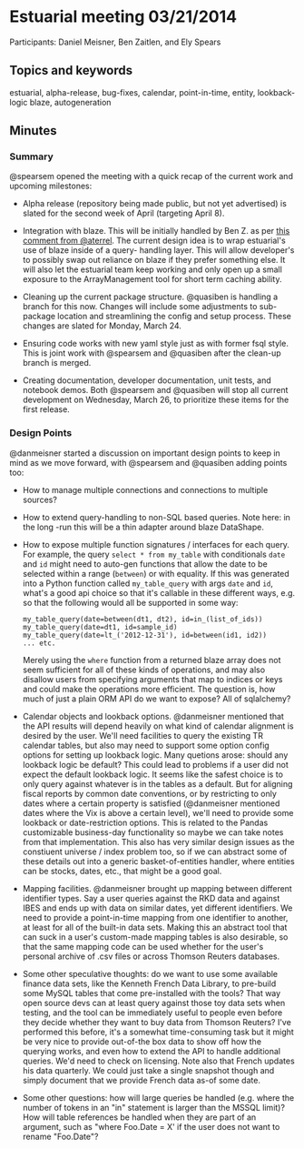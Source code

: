 # Estuarial meeting 03/21/2014
Participants: Daniel Meisner, Ben Zaitlen, and Ely Spears

## Topics and keywords
estuarial, alpha-release, bug-fixes, calendar, point-in-time, entity, 
lookback-logic blaze, autogeneration

## Minutes
### Summary
@spearsem opened the meeting with a quick recap of the current work and 
upcoming milestones:

- Alpha release (repository being made public, but not yet advertised) is
slated for the second week of April (targeting April 8).

- Integration with blaze. This will be initially handled by Ben Z. as per 
[this comment from @aterrel](
https://github.com/ContinuumIO/blaze/pull/196#issuecomment-38324632). The
current design idea is to wrap estuarial's use of blaze inside of a query-
handling layer. This will allow developer's to possibly swap out reliance on 
blaze if they prefer something else. It will also let the estuarial team keep 
working and only open up a small exposure to the ArrayManagement tool for short
term caching ability.

- Cleaning up the current package structure. @quasiben is handling a branch for
this now. Changes will include some adjustments to sub-package location and
streamlining the config and setup process. These changes are slated for Monday,
March 24.

- Ensuring code works with new yaml style just as with former fsql style. This
is joint work with @spearsem and @quasiben after the clean-up branch is merged.

- Creating documentation, developer documentation, unit tests, and notebook
demos. Both @spearsem and @quasiben will stop all current development on 
Wednesday, March 26, to prioritize these items for the first release.

### Design Points
@danmeisner started a discussion on important design points to keep in mind as
we move forward, with @spearsem and @quasiben adding points too:

- How to manage multiple connections and connections to multiple sources?
- How to extend query-handling to non-SQL based queries. Note here: in the long
  -run this will be a thin adapter around blaze DataShape.
- How to expose multiple function signatures / interfaces for each query. For
  example, the query `select * from my_table` with conditionals `date` and
  `id` might need to auto-gen functions that allow the date to be selected
  within a range (`between`) or with equality. If this was generated into a
  Python function called `my_table_query` with args `date` and `id`, what's
  a good api choice so that it's callable in these different ways, e.g. so that
  the following would all be supported in some way:

      my_table_query(date=between(dt1, dt2), id=in_(list_of_ids))
      my_table_query(date=dt1, id=sample_id)
      my_table_query(date=lt_('2012-12-31'), id=between(id1, id2))
      ... etc.

  Merely using the `where` function from a returned blaze array does not seem
  sufficient for all of these kinds of operations, and may also disallow users
  from specifying arguments that map to indices or keys and could make the
  operations more efficient. The question is, how much of just a plain ORM API
  do we want to expose? All of sqlalchemy?

- Calendar objects and lookback options. @danmeisner mentioned that the API
  results will depend heavily on what kind of calendar alignment is desired by
  the user. We'll need facilities to query the existing TR calendar tables, but
  also may need to support some option config options for setting up lookback
  logic. Many quetions arose: should any lookback logic be default? This could
  lead to problems if a user did not expect the default lookback logic. It
  seems like the safest choice is to only query against whatever is in the
  tables as a default. But for aligning fiscal reports by common date
  conventions, or by restricting to only dates where a certain property is 
  satisfied (@danmeisner mentioned dates where the Vix is above a certain
  level), we'll need to provide some lookback or date-restriction options. This
  is related to the Pandas customizable business-day functionality so maybe we
  can take notes from that implementation. This also has very similar design
  issues as the constiuent universe / index problem too, so if we can abstract
  some of these details out into a generic basket-of-entities handler, where
  entities can be stocks, dates, etc., that might be a good goal.

- Mapping facilities. @danmeisner brought up mapping between different
  identifier types. Say a user queries against the RKD data and against IBES and
  ends up with data on similar dates, yet different identifiers. We need to
  provide a point-in-time mapping from one identifier to another, at least for
  all of the built-in data sets. Making this an abstract tool that can suck in
  a user's custom-made mapping tables is also desirable, so that the same 
  mapping code can be used whether for the user's personal archive of .csv
  files or across Thomson Reuters databases.

- Some other speculative thoughts: do we want to use some available finance
  data sets, like the Kenneth French Data Library, to pre-build some MySQL 
  tables that come pre-installed with the tools? That way open source devs
  can at least query against those toy data sets when testing, and the tool can
  be immediately useful to people even before they decide whether they want to
  buy data from Thomson Reuters? I've performed this before, it's a somewhat
  time-consuming task but it might be very nice to provide out-of-the box data
  to show off how the querying works, and even how to extend the API to handle
  additional queries. We'd need to check on licensing. Note also that French
  updates his data quarterly. We could just take a single snapshot though and
  simply document that we provide French data as-of some date.

- Some other questions: how will large queries be handled (e.g. where the
  number of tokens in an "in" statement is larger than the MSSQL limit)? How
  will table references be handled when they are part of an argument, such as
  "where Foo.Date = X' if the user does not want to rename "Foo.Date"?
  